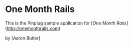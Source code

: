 # One Month Rails

This is the Pinplug sample application for [*One Month Rails*] (http://onemonthrails.com)


by [Aaron Butler]